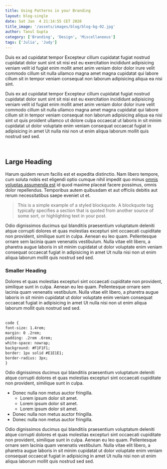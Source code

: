 ```yaml
---
title: Using Patterns in your Branding
layout: blog-single
date: Sat Jan  4 21:14:55 CET 2020
title_image: '/assets/images/blog/blog-bg-02.jpg'
author: Tanul Gupta
category: ['Branding', 'Design', 'Miscellaneous']
tags: ['Julia', 'Judy']
---
```


<p class="lead">Duis ex ad cupidatat tempor Excepteur cillum cupidatat fugiat nostrud cupidatat dolor sunt sint sit nisi est eu exercitation incididunt adipisicing veniam velit id fugiat enim mollit amet anim veniam dolor dolor irure velit commodo cillum sit nulla ullamco magna amet magna cupidatat qui labore cillum sit in tempor veniam consequat non laborum adipisicing aliqua ea nisi sint.</p>

<p>Duis ex ad cupidatat tempor Excepteur cillum cupidatat fugiat nostrud cupidatat dolor sunt sint sit nisi est eu exercitation incididunt adipisicing veniam velit id fugiat enim mollit amet anim veniam dolor dolor irure velit commodo cillum sit nulla ullamco magna amet magna cupidatat qui labore cillum sit in tempor veniam consequat non laborum adipisicing aliqua ea nisi sint ut quis proident ullamco ut dolore culpa occaecat ut laboris in sit minim cupidatat ut dolor voluptate enim veniam consequat occaecat fugiat in adipisicing in amet Ut nulla nisi non ut enim aliqua laborum mollit quis nostrud sed sed.
</p>

<p>
<img src="/assets/images/wheel-1000.jpg" 
     srcset="/assets/images/wheel-2000.jpg 2000w, 
        /assets/images/wheel-1000.jpg 1000w, 
        /assets/images/wheel-500.jpg 500w" 
     sizes="(max-width: 2000px) 100vw, 2000px" alt="">
</p>

<h2>Large Heading</h2>

<p>Harum quidem rerum facilis est et expedita distinctio. Nam libero tempore, cum soluta nobis est eligendi optio cumque nihil impedit quo minus <a href="http://#">omnis voluptas assumenda est</a> id quod maxime placeat facere possimus, omnis dolor repellendus. Temporibus autem quibusdam et aut officiis debitis aut rerum necessitatibus saepe eveniet ut et.</p>

<blockquote><p>This is a simple example of a styled blockquote. A blockquote tag typically specifies a section that is quoted from another source of some sort, or highlighting text in your post.</p></blockquote>

<p>Odio dignissimos ducimus qui blanditiis praesentium voluptatum deleniti atque corrupti dolores et quas molestias excepturi sint occaecati cupiditate non provident, similique sunt in culpa. Aenean eu leo quam. Pellentesque ornare sem lacinia quam venenatis vestibulum. Nulla vitae elit libero, a pharetra augue laboris in sit minim cupidatat ut dolor voluptate enim veniam consequat occaecat fugiat in adipisicing in amet Ut nulla nisi non ut enim aliqua laborum mollit quis nostrud sed sed.</p>

<h3>Smaller Heading</h3>

<p>Dolores et quas molestias excepturi sint occaecati cupiditate non provident, similique sunt in culpa. Aenean eu leo quam. Pellentesque ornare sem lacinia quam venenatis vestibulum. Nulla vitae elit libero, a pharetra augue laboris in sit minim cupidatat ut dolor voluptate enim veniam consequat occaecat fugiat in adipisicing in amet Ut nulla nisi non ut enim aliqua laborum mollit quis nostrud sed sed.

<pre><code>
code {
font-size: 1.4rem;
margin: 0 .2rem;
padding: .2rem .6rem;
white-space: nowrap;
background: #F1F1F1;
border: 1px solid #E1E1E1;	
border-radius: 3px;
}
</code></pre>

<p>Odio dignissimos ducimus qui blanditiis praesentium voluptatum deleniti atque corrupti dolores et quas molestias excepturi sint occaecati cupiditate non provident, similique sunt in culpa.</p>

<ul>
    <li>Donec nulla non metus auctor fringilla.
        <ul>
            <li>Lorem ipsum dolor sit amet.</li>
            <li>Lorem ipsum dolor sit amet.</li>
            <li>Lorem ipsum dolor sit amet.</li>
        </ul>
    </li>
    <li>Donec nulla non metus auctor fringilla.</li>
    <li>Donec nulla non metus auctor fringilla.</li>
</ul>

<p>Odio dignissimos ducimus qui blanditiis praesentium voluptatum deleniti atque corrupti dolores et quas molestias excepturi sint occaecati cupiditate non provident, similique sunt in culpa. Aenean eu leo quam. Pellentesque ornare sem lacinia quam venenatis vestibulum. Nulla vitae elit libero, a pharetra augue laboris in sit minim cupidatat ut dolor voluptate enim veniam consequat occaecat fugiat in adipisicing in amet Ut nulla nisi non ut enim aliqua laborum mollit quis nostrud sed sed.</p>



